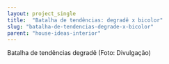 ```yaml
---
layout: project_single
title:  "Batalha de tendências: degradê x bicolor"
slug: "batalha-de-tendencias-degrade-x-bicolor"
parent: "house-ideas-interior"
---
```

Batalha de tendências degradê (Foto: Divulgação)